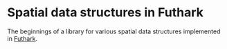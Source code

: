 # Spatial data structures in Futhark

The beginnings of a library for various spatial data structures
implemented in [Futhark](https://futhark-lang.org).
